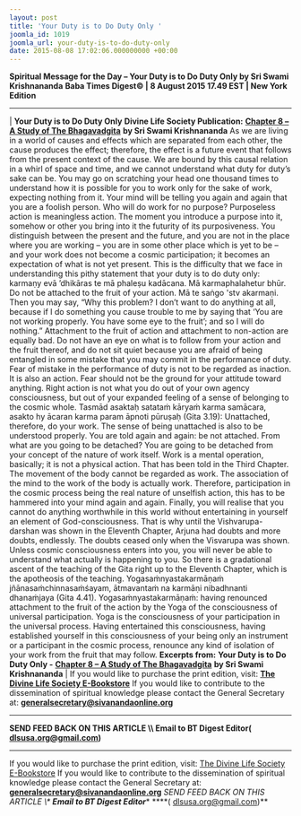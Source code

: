```yaml
---
layout: post
title: 'Your Duty is to Do Duty Only '
joomla_id: 1019
joomla_url: your-duty-is-to-do-duty-only
date: 2015-08-08 17:02:06.000000000 +00:00
---
```

**Spiritual Message for the Day – Your Duty is to Do Duty Only by Sri Swami Krishnananda**
 **Baba Times Digest© | 8 August 2015 17.49 EST | New York Edition**
* * *
| 
**Your Duty is to Do Duty Only**
**Divine Life Society Publication:** [**Chapter 8 – A Study of The Bhagavadgita**](http://www.swami-krishnananda.org/gita1/bhagavadgita_08.html) **by Sri Swami Krishnananda**
As we are living in a world of causes and effects which are separated from each other, the cause produces the effect; therefore, the effect is a future event that follows from the present context of the cause. We are bound by this causal relation in a whirl of space and time, and we cannot understand what duty for duty’s sake can be. You may go on scratching your head one thousand times to understand how it is possible for you to work only for the sake of work, expecting nothing from it. Your mind will be telling you again and again that you are a foolish person. Who will do work for no purpose? Purposeless action is meaningless action. The moment you introduce a purpose into it, somehow or other you bring into it the futurity of its purposiveness. You distinguish between the present and the future, and you are not in the place where you are working – you are in some other place which is yet to be – and your work does not become a cosmic participation; it becomes an expectation of what is not yet present.
This is the difficulty that we face in understanding this pithy statement that your duty is to do duty only: karmaṇy evā ’dhikāras te mā phaleṣu kadācana. Mā karmaphalahetur bhūr. Do not be attached to the fruit of your action. Mā te saṅgo 'stv akarmaṇi. Then you may say, “Why this problem? I don’t want to do anything at all, because if I do something you cause trouble to me by saying that ‘You are not working properly. You have some eye to the fruit’; and so I will do nothing.”
Attachment to the fruit of action and attachment to non-action are equally bad. Do not have an eye on what is to follow from your action and the fruit thereof, and do not sit quiet because you are afraid of being entangled in some mistake that you may commit in the performance of duty. Fear of mistake in the performance of duty is not to be regarded as inaction. It is also an action. Fear should not be the ground for your attitude toward anything. Right action is not what you do out of your own agency consciousness, but out of your expanded feeling of a sense of belonging to the cosmic whole. Tasmād asaktaḥ satataṁ kāryaṁ karma samācara, asakto hy ācaran karma param āpnoti pūruṣaḥ (Gita 3.19): Unattached, therefore, do your work.
The sense of being unattached is also to be understood properly. You are told again and again: be not attached. From what are you going to be detached? You are going to be detached from your concept of the nature of work itself. Work is a mental operation, basically; it is not a physical action. That has been told in the Third Chapter. The movement of the body cannot be regarded as work. The association of the mind to the work of the body is actually work. Therefore, participation in the cosmic process being the real nature of unselfish action, this has to be hammered into your mind again and again. Finally, you will realise that you cannot do anything worthwhile in this world without entertaining in yourself an element of God-consciousness. That is why until the Vishvarupa-darshan was shown in the Eleventh Chapter, Arjuna had doubts and more doubts, endlessly. The doubts ceased only when the Visvarupa was shown. Unless cosmic consciousness enters into you, you will never be able to understand what actually is happening to you.
So there is a gradational ascent of the teaching of the Gita right up to the Eleventh Chapter, which is the apotheosis of the teaching. Yogasaṁnyastakarmāṇaṁ jñānasaṁchinnasaṁśayam, ātmavantaṁ na karmāṇi nibadhnanti dhanaṁjaya (Gita 4.41). Yogasaṁnyastakarmāṇaṁ: having renounced attachment to the fruit of the action by the Yoga of the consciousness of universal participation. Yoga is the consciousness of your participation in the universal process. Having entertained this consciousness, having established yourself in this consciousness of your being only an instrument or a participant in the cosmic process, renounce any kind of isolation of your work from the fruit that may follow.
**Excerpts from:**  **Your Duty is to Do Duty Only -** [**Chapter 8 – A Study of The Bhagavadgita**](http://www.swami-krishnananda.org/gita1/bhagavadgita_08.html) **by Sri Swami Krishnananda**
 |
If you would like to purchase the print edition, visit: **[The Divine Life Society E-Bookstore](http://www.dlshq.org/download/download.htm)**
If you would like to contribute to the dissemination of spiritual knowledge please contact the General Secretary at: [](mailto:%20%3Cscript%20type=%27text/javascript%27%3E%20%3C%21--%20var%20prefix%20=%20%27ma%27%20+%20%27il%27%20+%20%27to%27;%20var%20path%20=%20%27hr%27%20+%20%27ef%27%20+%20%27=%27;%20var%20addy57016%20=%20%27generalsecretary%27%20+%20%27@%27;%20addy57016%20=%20addy57016%20+%20%27sivanandaonline%27%20+%20%27.%27%20+%20%27org%27;%20document.write%28%27%3Ca%20%27%20+%20path%20+%20%27%5C%27%27%20+%20prefix%20+%20%27:%27%20+%20addy57016%20+%20%27%5C%27%3E%27%29;%20document.write%28addy57016%29;%20document.write%28%27%3C%5C/a%3E%27%29;%20//--%3E%5Cn%20%3C/script%3E%3Cscript%20type=%27text/javascript%27%3E%20%3C%21--%20document.write%28%27%3Cspan%20style=%5C%27display:%20none;%5C%27%3E%27%29;%20//--%3E%20%3C/script%3EThis%20email%20address%20is%20being%20protected%20from%20spambots.%20You%20need%20JavaScript%20enabled%20to%20view%20it.%20%3Cscript%20type=%27text/javascript%27%3E%20%3C%21--%20document.write%28%27%3C/%27%29;%20document.write%28%27span%3E%27%29;%20//--%3E%20%3C/script%3E?subject=Contribution%20to%20Dissemination%20of%20Spiritual%20Knowledge) **generalsecretary@sivanandaonline.org**
****
**SEND FEED BACK ON THIS ARTICLE \\\ Email to BT Digest Editor[](mailto:%20%3Cscript%20type=%27text/javascript%27%3E%20%3C%21--%20var%20prefix%20=%20%27ma%27%20+%20%27il%27%20+%20%27to%27;%20var%20path%20=%20%27hr%27%20+%20%27ef%27%20+%20%27=%27;%20var%20addy72654%20=%20%27dlsusa.org%27%20+%20%27@%27;%20addy72654%20=%20addy72654%20+%20%27gmail%27%20+%20%27.%27%20+%20%27com%27;%20document.write%28%27%3Ca%20%27%20+%20path%20+%20%27%5C%27%27%20+%20prefix%20+%20%27:%27%20+%20addy72654%20+%20%27%5C%27%3E%27%29;%20document.write%28addy72654%29;%20document.write%28%27%3C%5C/a%3E%27%29;%20//--%3E%5Cn%20%3C/script%3E%3Cscript%20type=%27text/javascript%27%3E%20%3C%21--%20document.write%28%27%3Cspan%20style=%5C%27display:%20none;%5C%27%3E%27%29;%20//--%3E%20%3C/script%3EThis%20email%20address%20is%20being%20protected%20from%20spambots.%20You%20need%20JavaScript%20enabled%20to%20view%20it.%20%3Cscript%20type=%27text/javascript%27%3E%20%3C%21--%20document.write%28%27%3C/%27%29;%20document.write%28%27span%3E%27%29;%20//--%3E%20%3C/script%3E?subject=DLS%20Posts)( [dlsusa.org@gmail.com](mailto:dlsusa.org@gmail.com))**
* * *
  
If you would like to purchase the print edition, visit: [The Divine Life Society E-Bookstore](http://www.dlshq.org/download/download.htm)
If you would like to contribute to the dissemination of spiritual knowledge please contact the General Secretary at: **[generalsecretary@sivanandaonline.org](mailto:generalsecretary@sivanandaonline.org)**
**SEND FEED BACK ON THIS ARTICLE \\\**  **Email to BT Digest Editor**** [](mailto:%20%3Cscript%20type=%27text/javascript%27%3E%20%3C%21--%20var%20prefix%20=%20%27ma%27%20+%20%27il%27%20+%20%27to%27;%20var%20path%20=%20%27hr%27%20+%20%27ef%27%20+%20%27=%27;%20var%20addy72654%20=%20%27dlsusa.org%27%20+%20%27@%27;%20addy72654%20=%20addy72654%20+%20%27gmail%27%20+%20%27.%27%20+%20%27com%27;%20document.write%28%27%3Ca%20%27%20+%20path%20+%20%27%5C%27%27%20+%20prefix%20+%20%27:%27%20+%20addy72654%20+%20%27%5C%27%3E%27%29;%20document.write%28addy72654%29;%20document.write%28%27%3C%5C/a%3E%27%29;%20//--%3E%5Cn%20%3C/script%3E%3Cscript%20type=%27text/javascript%27%3E%20%3C%21--%20document.write%28%27%3Cspan%20style=%5C%27display:%20none;%5C%27%3E%27%29;%20//--%3E%20%3C/script%3EThis%20email%20address%20is%20being%20protected%20from%20spambots.%20You%20need%20JavaScript%20enabled%20to%20view%20it.%20%3Cscript%20type=%27text/javascript%27%3E%20%3C%21--%20document.write%28%27%3C/%27%29;%20document.write%28%27span%3E%27%29;%20//--%3E%20%3C/script%3E?subject=DLS%20Posts)****( [dlsusa.org@gmail.com](mailto:dlsusa.org@gmail.com))**  
